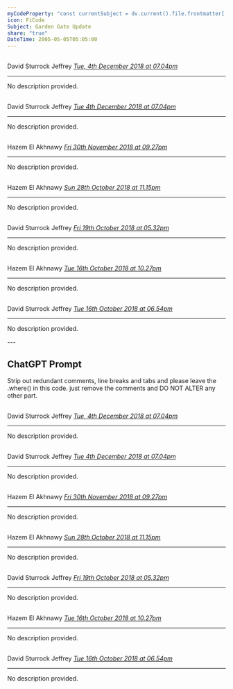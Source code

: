 ```yaml
---
myCodeProperty: "const currentSubject = dv.current().file.frontmatter['Subject'];const currentFile = dv.current().file.path;function formatDateTime(dateTime) {    const date = new Date(dateTime);    const options = { weekday: 'short', year: 'numeric', month: 'long', day: 'numeric' };    let day = date.getDate();    let formattedDate = new Intl.DateTimeFormat('en-GB', options).format(date);    let ordinal = day + (day % 10 == 1 && day != 11 ? 'st' : (day % 10 == 2 && day != 12 ? 'nd' : (day % 10 == 3 && day != 13 ? 'rd' : 'th')));    formattedDate = formattedDate.replace(day, ordinal);    let timePart = date.toLocaleTimeString('en-GB', { hour: '2-digit', minute: '2-digit', hour12: true }).toLowerCase().replace(\" \", \"\");    timePart = timePart.replace(\":\", \".\");    return `${formattedDate} at ${timePart}`;}function normalizeSubject(subject) {    return subject.replace(/^(Re:|re:|RE:|Fw:|fw:|FW:)\\s*/, '').trim();}const normalizedCurrentSubject = normalizeSubject(currentSubject);const matchingPages = dv.pages()  .where(p => p.file.frontmatter.Type === \"Email\" && normalizeSubject(p.file.frontmatter.Subject) === normalizedCurrentSubject)  .where(p => p.file.path != currentFile)  .sort(p => p.file.name, 'desc');matchingPages.forEach(page => {    let formattedSentBy = (page.file.frontmatter.SentBy || 'Unknown Sender').replace(/\\[\\[|\\]\\]/g, \"\");    let formattedDateTime = page.file.frontmatter.DateTime ? formatDateTime(page.file.frontmatter.DateTime) : \"Date not provided\";    let theLink = page.file.path;    let dateTimefileLink = `[[${theLink}|${formattedDateTime}]]`;        let calloutType = 'quote';    if (page.file.frontmatter.callout_override && page.file.frontmatter.callout_override.trim() !== \"\") {        calloutType = page.file.frontmatter.callout_override;     } else if (page.file.frontmatter.OffenceType && page.file.frontmatter.OffenceType.length > 0) {        calloutType = 'error';    }    const description = page.file.frontmatter.description ? page.file.frontmatter.description : \"No description provided.\";    const offenceTypeList = page.file.frontmatter.OffenceType && page.file.frontmatter.OffenceType.length > 0 ? \"> - \" + page.file.frontmatter.OffenceType.join(\"\\n> - \") : \"\";    dv.paragraph(`> [!${calloutType}] ${formattedSentBy}  *${dateTimefileLink.replace(',','')}*\\n> - - -\\n> ${description}\\n${offenceTypeList}`);});"
icon: FiCode
Subject: Garden Gate Update
share: "true"
DateTime: 2005-05-05T05:05:00
---
```


<p><span><div data-callout-metadata="" data-callout-fold="" data-callout="quote" class="callout node-insert-event drop-shadow"><div class="callout-title"><div class="callout-icon"><svg width="16" height="16"></svg></div><div class="callout-title-inner">David Sturrock Jeffrey  <em><a data-tooltip-position="top" aria-label="50 Queens Avenue/emails/2018-12-04 19.04 ~ David Sturrock Jeffrey to Bob and Mary Smart robdgraham@gmail.com (Re. Garden Gate Update).md" data-href="50 Queens Avenue/emails/2018-12-04 19.04 ~ David Sturrock Jeffrey to Bob and Mary Smart robdgraham@gmail.com (Re. Garden Gate Update).md" href="50 Queens Avenue/emails/2018-12-04 19.04 ~ David Sturrock Jeffrey to Bob and Mary Smart robdgraham@gmail.com (Re. Garden Gate Update).md" class="internal-link" target="_blank" rel="noopener">Tue, 4th December 2018 at 07.04pm</a></em></div></div><div class="callout-content">
<hr>
<p>No description provided.</p>
</div></div></span></p><p><span><div data-callout-metadata="" data-callout-fold="" data-callout="quote" class="callout node-insert-event drop-shadow"><div class="callout-title"><div class="callout-icon"><svg width="16" height="16"></svg></div><div class="callout-title-inner">David Sturrock Jeffrey  <em><a data-tooltip-position="top" aria-label="50 Queens Avenue/emails/2018-12-04 19.04 ~ David Sturrock Jeffrey to Bob and Mary Smart robdgraham@gmail.com (Re. Garden Gate Update).md" data-href="50 Queens Avenue/emails/2018-12-04 19.04 ~ David Sturrock Jeffrey to Bob and Mary Smart robdgraham@gmail.com (Re. Garden Gate Update).md" href="50 Queens Avenue/emails/2018-12-04 19.04 ~ David Sturrock Jeffrey to Bob and Mary Smart robdgraham@gmail.com (Re. Garden Gate Update).md" class="internal-link" target="_blank" rel="noopener">Tue 4th December 2018 at 07.04pm</a></em></div></div><div class="callout-content">
<hr>
<p>No description provided.</p>
</div></div></span></p><p><span><div data-callout-metadata="" data-callout-fold="" data-callout="quote" class="callout node-insert-event drop-shadow"><div class="callout-title"><div class="callout-icon"><svg width="16" height="16"></svg></div><div class="callout-title-inner">Hazem El Akhnawy  <em><a data-tooltip-position="top" aria-label="50 Queens Avenue/emails/2018-11-30 21.27 ~ Hazem El Akhnawy to David Sturrock Jeffrey  (Re. Garden Gate Update).md" data-href="50 Queens Avenue/emails/2018-11-30 21.27 ~ Hazem El Akhnawy to David Sturrock Jeffrey  (Re. Garden Gate Update).md" href="50 Queens Avenue/emails/2018-11-30 21.27 ~ Hazem El Akhnawy to David Sturrock Jeffrey  (Re. Garden Gate Update).md" class="internal-link" target="_blank" rel="noopener">Fri 30th November 2018 at 09.27pm</a></em></div></div><div class="callout-content">
<hr>
<p>No description provided.</p>
</div></div></span></p><p><span><div data-callout-metadata="" data-callout-fold="" data-callout="quote" class="callout node-insert-event drop-shadow"><div class="callout-title"><div class="callout-icon"><svg width="16" height="16"></svg></div><div class="callout-title-inner">Hazem El Akhnawy  <em><a data-tooltip-position="top" aria-label="50 Queens Avenue/emails/2018-10-28 23.15 ~ Hazem El Akhnawy to  (Re. Garden Gate Update).md" data-href="50 Queens Avenue/emails/2018-10-28 23.15 ~ Hazem El Akhnawy to  (Re. Garden Gate Update).md" href="50 Queens Avenue/emails/2018-10-28 23.15 ~ Hazem El Akhnawy to  (Re. Garden Gate Update).md" class="internal-link" target="_blank" rel="noopener">Sun 28th October 2018 at 11.15pm</a></em></div></div><div class="callout-content">
<hr>
<p>No description provided.</p>
</div></div></span></p><p><span><div data-callout-metadata="" data-callout-fold="" data-callout="quote" class="callout node-insert-event drop-shadow"><div class="callout-title"><div class="callout-icon"><svg width="16" height="16"></svg></div><div class="callout-title-inner">David Sturrock Jeffrey  <em><a data-tooltip-position="top" aria-label="50 Queens Avenue/emails/2018-10-19 17.32 ~ David Sturrock Jeffrey to ALL (Re. Garden Gate Update).md" data-href="50 Queens Avenue/emails/2018-10-19 17.32 ~ David Sturrock Jeffrey to ALL (Re. Garden Gate Update).md" href="50 Queens Avenue/emails/2018-10-19 17.32 ~ David Sturrock Jeffrey to ALL (Re. Garden Gate Update).md" class="internal-link" target="_blank" rel="noopener">Fri 19th October 2018 at 05.32pm</a></em></div></div><div class="callout-content">
<hr>
<p>No description provided.</p>
</div></div></span></p><p><span><div data-callout-metadata="" data-callout-fold="" data-callout="quote" class="callout node-insert-event drop-shadow"><div class="callout-title"><div class="callout-icon"><svg width="16" height="16"></svg></div><div class="callout-title-inner">Hazem El Akhnawy  <em><a data-tooltip-position="top" aria-label="50 Queens Avenue/emails/2018-10-16 22.27 ~ Hazem El Akhnawy to David Sturrock Jeffrey (Re. Garden Gate Update).md" data-href="50 Queens Avenue/emails/2018-10-16 22.27 ~ Hazem El Akhnawy to David Sturrock Jeffrey (Re. Garden Gate Update).md" href="50 Queens Avenue/emails/2018-10-16 22.27 ~ Hazem El Akhnawy to David Sturrock Jeffrey (Re. Garden Gate Update).md" class="internal-link" target="_blank" rel="noopener">Tue 16th October 2018 at 10.27pm</a></em></div></div><div class="callout-content">
<hr>
<p>No description provided.</p>
</div></div></span></p><p><span><div data-callout-metadata="" data-callout-fold="" data-callout="quote" class="callout node-insert-event drop-shadow"><div class="callout-title"><div class="callout-icon"><svg width="16" height="16"></svg></div><div class="callout-title-inner">David Sturrock Jeffrey  <em><a data-tooltip-position="top" aria-label="50 Queens Avenue/emails/2018-10-16 18.54 ~ David Sturrock Jeffrey to ALL(Garden Gate Update).md" data-href="50 Queens Avenue/emails/2018-10-16 18.54 ~ David Sturrock Jeffrey to ALL(Garden Gate Update).md" href="50 Queens Avenue/emails/2018-10-16 18.54 ~ David Sturrock Jeffrey to ALL(Garden Gate Update).md" class="internal-link" target="_blank" rel="noopener">Tue 16th October 2018 at 06.54pm</a></em></div></div><div class="callout-content">
<hr>
<p>No description provided.</p>
</div></div></span></p>
---


## ChatGPT Prompt
Strip out redundant comments, line breaks and tabs and please leave the .where() in this code. just remove the comments and DO NOT ALTER any other part.

<p><span><div data-callout-metadata="" data-callout-fold="" data-callout="quote" class="callout node-insert-event drop-shadow"><div class="callout-title"><div class="callout-icon"><svg width="16" height="16"></svg></div><div class="callout-title-inner">David Sturrock Jeffrey  <em><a data-tooltip-position="top" aria-label="50 Queens Avenue/emails/2018-12-04 19.04 ~ David Sturrock Jeffrey to Bob and Mary Smart robdgraham@gmail.com (Re. Garden Gate Update).md" data-href="50 Queens Avenue/emails/2018-12-04 19.04 ~ David Sturrock Jeffrey to Bob and Mary Smart robdgraham@gmail.com (Re. Garden Gate Update).md" href="50 Queens Avenue/emails/2018-12-04 19.04 ~ David Sturrock Jeffrey to Bob and Mary Smart robdgraham@gmail.com (Re. Garden Gate Update).md" class="internal-link" target="_blank" rel="noopener">Tue, 4th December 2018 at 07.04pm</a></em></div></div><div class="callout-content">
<hr>
<p>No description provided.</p>
</div></div></span></p><p><span><div data-callout-metadata="" data-callout-fold="" data-callout="quote" class="callout node-insert-event drop-shadow"><div class="callout-title"><div class="callout-icon"><svg width="16" height="16"></svg></div><div class="callout-title-inner">David Sturrock Jeffrey  <em><a data-tooltip-position="top" aria-label="50 Queens Avenue/emails/2018-12-04 19.04 ~ David Sturrock Jeffrey to Bob and Mary Smart robdgraham@gmail.com (Re. Garden Gate Update).md" data-href="50 Queens Avenue/emails/2018-12-04 19.04 ~ David Sturrock Jeffrey to Bob and Mary Smart robdgraham@gmail.com (Re. Garden Gate Update).md" href="50 Queens Avenue/emails/2018-12-04 19.04 ~ David Sturrock Jeffrey to Bob and Mary Smart robdgraham@gmail.com (Re. Garden Gate Update).md" class="internal-link" target="_blank" rel="noopener">Tue 4th December 2018 at 07.04pm</a></em></div></div><div class="callout-content">
<hr>
<p>No description provided.</p>
</div></div></span></p><p><span><div data-callout-metadata="" data-callout-fold="" data-callout="quote" class="callout node-insert-event drop-shadow"><div class="callout-title"><div class="callout-icon"><svg width="16" height="16"></svg></div><div class="callout-title-inner">Hazem El Akhnawy  <em><a data-tooltip-position="top" aria-label="50 Queens Avenue/emails/2018-11-30 21.27 ~ Hazem El Akhnawy to David Sturrock Jeffrey  (Re. Garden Gate Update).md" data-href="50 Queens Avenue/emails/2018-11-30 21.27 ~ Hazem El Akhnawy to David Sturrock Jeffrey  (Re. Garden Gate Update).md" href="50 Queens Avenue/emails/2018-11-30 21.27 ~ Hazem El Akhnawy to David Sturrock Jeffrey  (Re. Garden Gate Update).md" class="internal-link" target="_blank" rel="noopener">Fri 30th November 2018 at 09.27pm</a></em></div></div><div class="callout-content">
<hr>
<p>No description provided.</p>
</div></div></span></p><p><span><div data-callout-metadata="" data-callout-fold="" data-callout="quote" class="callout node-insert-event drop-shadow"><div class="callout-title"><div class="callout-icon"><svg width="16" height="16"></svg></div><div class="callout-title-inner">Hazem El Akhnawy  <em><a data-tooltip-position="top" aria-label="50 Queens Avenue/emails/2018-10-28 23.15 ~ Hazem El Akhnawy to  (Re. Garden Gate Update).md" data-href="50 Queens Avenue/emails/2018-10-28 23.15 ~ Hazem El Akhnawy to  (Re. Garden Gate Update).md" href="50 Queens Avenue/emails/2018-10-28 23.15 ~ Hazem El Akhnawy to  (Re. Garden Gate Update).md" class="internal-link" target="_blank" rel="noopener">Sun 28th October 2018 at 11.15pm</a></em></div></div><div class="callout-content">
<hr>
<p>No description provided.</p>
</div></div></span></p><p><span><div data-callout-metadata="" data-callout-fold="" data-callout="quote" class="callout node-insert-event drop-shadow"><div class="callout-title"><div class="callout-icon"><svg width="16" height="16"></svg></div><div class="callout-title-inner">David Sturrock Jeffrey  <em><a data-tooltip-position="top" aria-label="50 Queens Avenue/emails/2018-10-19 17.32 ~ David Sturrock Jeffrey to ALL (Re. Garden Gate Update).md" data-href="50 Queens Avenue/emails/2018-10-19 17.32 ~ David Sturrock Jeffrey to ALL (Re. Garden Gate Update).md" href="50 Queens Avenue/emails/2018-10-19 17.32 ~ David Sturrock Jeffrey to ALL (Re. Garden Gate Update).md" class="internal-link" target="_blank" rel="noopener">Fri 19th October 2018 at 05.32pm</a></em></div></div><div class="callout-content">
<hr>
<p>No description provided.</p>
</div></div></span></p><p><span><div data-callout-metadata="" data-callout-fold="" data-callout="quote" class="callout node-insert-event drop-shadow"><div class="callout-title"><div class="callout-icon"><svg width="16" height="16"></svg></div><div class="callout-title-inner">Hazem El Akhnawy  <em><a data-tooltip-position="top" aria-label="50 Queens Avenue/emails/2018-10-16 22.27 ~ Hazem El Akhnawy to David Sturrock Jeffrey (Re. Garden Gate Update).md" data-href="50 Queens Avenue/emails/2018-10-16 22.27 ~ Hazem El Akhnawy to David Sturrock Jeffrey (Re. Garden Gate Update).md" href="50 Queens Avenue/emails/2018-10-16 22.27 ~ Hazem El Akhnawy to David Sturrock Jeffrey (Re. Garden Gate Update).md" class="internal-link" target="_blank" rel="noopener">Tue 16th October 2018 at 10.27pm</a></em></div></div><div class="callout-content">
<hr>
<p>No description provided.</p>
</div></div></span></p><p><span><div data-callout-metadata="" data-callout-fold="" data-callout="quote" class="callout node-insert-event drop-shadow"><div class="callout-title"><div class="callout-icon"><svg width="16" height="16"></svg></div><div class="callout-title-inner">David Sturrock Jeffrey  <em><a data-tooltip-position="top" aria-label="50 Queens Avenue/emails/2018-10-16 18.54 ~ David Sturrock Jeffrey to ALL(Garden Gate Update).md" data-href="50 Queens Avenue/emails/2018-10-16 18.54 ~ David Sturrock Jeffrey to ALL(Garden Gate Update).md" href="50 Queens Avenue/emails/2018-10-16 18.54 ~ David Sturrock Jeffrey to ALL(Garden Gate Update).md" class="internal-link" target="_blank" rel="noopener">Tue 16th October 2018 at 06.54pm</a></em></div></div><div class="callout-content">
<hr>
<p>No description provided.</p>
</div></div></span></p>
